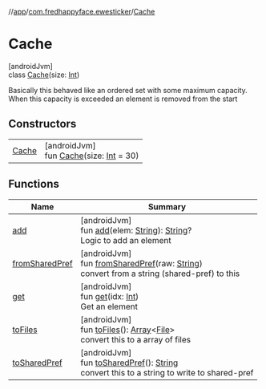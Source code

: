 //[app](../../../index.md)/[com.fredhappyface.ewesticker](../index.md)/[Cache](index.md)

# Cache

[androidJvm]\
class [Cache](index.md)(size: [Int](https://kotlinlang.org/api/latest/jvm/stdlib/kotlin/-int/index.html))

Basically this behaved like an ordered set with some maximum capacity. When this capacity is exceeded an element is removed from the start

## Constructors

| | |
|---|---|
| [Cache](-cache.md) | [androidJvm]<br>fun [Cache](-cache.md)(size: [Int](https://kotlinlang.org/api/latest/jvm/stdlib/kotlin/-int/index.html) = 30) |

## Functions

| Name | Summary |
|---|---|
| [add](add.md) | [androidJvm]<br>fun [add](add.md)(elem: [String](https://kotlinlang.org/api/latest/jvm/stdlib/kotlin/-string/index.html)): [String](https://kotlinlang.org/api/latest/jvm/stdlib/kotlin/-string/index.html)?<br>Logic to add an element |
| [fromSharedPref](from-shared-pref.md) | [androidJvm]<br>fun [fromSharedPref](from-shared-pref.md)(raw: [String](https://kotlinlang.org/api/latest/jvm/stdlib/kotlin/-string/index.html))<br>convert from a string (shared-pref) to this |
| [get](get.md) | [androidJvm]<br>fun [get](get.md)(idx: [Int](https://kotlinlang.org/api/latest/jvm/stdlib/kotlin/-int/index.html))<br>Get an element |
| [toFiles](to-files.md) | [androidJvm]<br>fun [toFiles](to-files.md)(): [Array](https://kotlinlang.org/api/latest/jvm/stdlib/kotlin/-array/index.html)&lt;[File](https://developer.android.com/reference/kotlin/java/io/File.html)&gt;<br>convert this to a array of files |
| [toSharedPref](to-shared-pref.md) | [androidJvm]<br>fun [toSharedPref](to-shared-pref.md)(): [String](https://kotlinlang.org/api/latest/jvm/stdlib/kotlin/-string/index.html)<br>convert this to a string to write to shared-pref |
